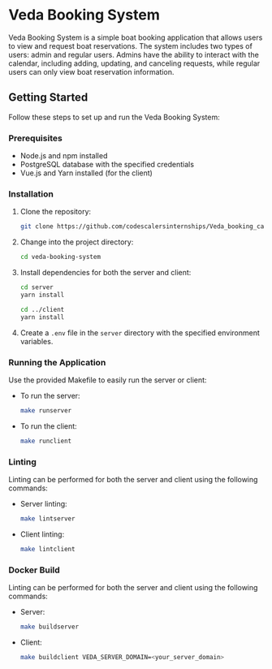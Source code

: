 # Veda Booking System

Veda Booking System is a simple boat booking application that allows users to view and request boat reservations. The system includes two types of users: admin and regular users. Admins have the ability to interact with the calendar, including adding, updating, and canceling requests, while regular users can only view boat reservation information.

## Getting Started

Follow these steps to set up and run the Veda Booking System:

### Prerequisites

- Node.js and npm installed
- PostgreSQL database with the specified credentials
- Vue.js and Yarn installed (for the client)

### Installation

1. Clone the repository:

    ```bash
    git clone https://github.com/codescalersinternships/Veda_booking_calendar
    ```

2. Change into the project directory:

    ```bash
    cd veda-booking-system
    ```

3. Install dependencies for both the server and client:

    ```bash
    cd server
    yarn install

    cd ../client
    yarn install
    ```

4. Create a `.env` file in the `server` directory with the specified environment variables.

### Running the Application

Use the provided Makefile to easily run the server or client:

- To run the server:

    ```bash
    make runserver
    ```

- To run the client:

    ```bash
    make runclient
    ```

### Linting

Linting can be performed for both the server and client using the following commands:

- Server linting:

    ```bash
    make lintserver
    ```

- Client linting:

    ```bash
    make lintclient
    ```

### Docker Build

Linting can be performed for both the server and client using the following commands:

- Server:

    ```bash
    make buildserver
    ```

- Client:

    ```bash
    make buildclient VEDA_SERVER_DOMAIN=<your_server_domain>
    ```
